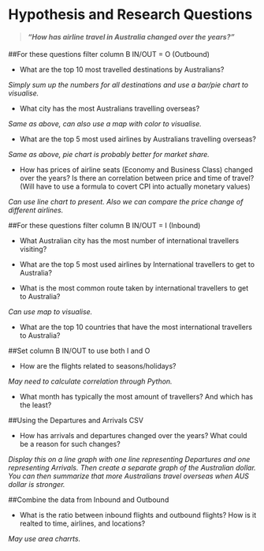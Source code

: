 # Hypothesis and Research Questions

>#### *“How has airline travel in Australia changed over the years?”*

##For these questions filter column B IN/OUT = O (Outbound)

- What are the top 10 most travelled destinations by Australians?

*Simply sum up the numbers for all destinations and use a bar/pie chart to visualise.*
- What city has the most Australians travelling overseas?

*Same as above, can also use a map with color to visualise.*
- What are the top 5 most used airlines by Australians travelling overseas?

*Same as above, pie chart is probably better for market share.*
- How has prices of airline seats (Economy and Business Class) changed over the years? Is there an correlation between price and time of travel? (Will have to use a formula to covert CPI into actually monetary values)

*Can use line chart to present. Also we can compare the price change of different airlines.*


##For these questions filter column B IN/OUT = I (Inbound)- What Australian city has the most number of international travellers visiting?
- What are the top 5 most used airlines by International travellers to get to Australia?
- What is the most common route taken by international travellers to get to Australia?

*Can use map to visualise.*
- What are the top 10 countries that have the most international travellers to Australia?

##Set column B IN/OUT to use both I and O
- How are the flights related to seasons/holidays?

*May need to calculate correlation through Python.*

- What month has typically the most amount of travellers? And which has the least?

##Using the Departures and Arrivals CSV
- How has arrivals and departures changed over the years? What could be a reason for such changes?

*Display this on a line graph with one line representing Departures and one representing Arrivals. Then create a separate graph of the Australian dollar. You can then summarize that more Australians travel overseas when AUS dollar is stronger.*##Combine the data from Inbound and Outbound

- What is the ratio between inbound flights and outbound flights? How is it realted to time, airlines, and locations?

*May use area charrts.*
